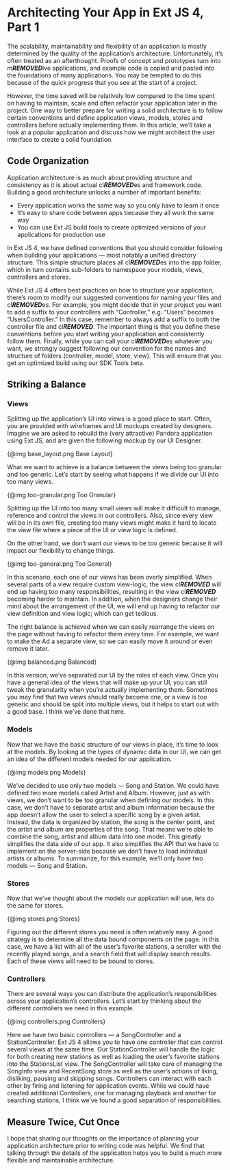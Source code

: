 # Architecting Your App in Ext JS 4, Part 1

The scalability, maintainability and flexibility of an application is mostly determined by the quality of the application’s architecture. Unfortunately, it’s often treated as an afterthought. Proofs of concept and prototypes turn into m***REMOVED***ive applications, and example code is copied and pasted into the foundations of many applications. You may be tempted to do this because of the quick progress that you see at the start of a project.

However, the time saved will be relatively low compared to the time spent on having to maintain, scale and often refactor your application later in the project. One way to better prepare for writing a solid architecture is to follow certain conventions and define application views, models, stores and controllers before actually implementing them. In this article, we’ll take a look at a popular application and discuss how we might architect the user interface to create a solid foundation.

## Code Organization

Application architecture is as much about providing structure and consistency as it is about actual cl***REMOVED***es and framework code. Building a good architecture unlocks a number of important benefits:

 - Every application works the same way so you only have to learn it once
 - It’s easy to share code between apps because they all work the same way
 - You can use Ext JS build tools to create optimized versions of your applications for production use

In Ext JS 4, we have defined conventions that you should consider following when building your applications — most notably a unified directory structure. This simple structure places all cl***REMOVED***es into the app folder, which in turn contains sub-folders to namespace your models, views, controllers and stores.

While Ext JS 4 offers best practices on how to structure your application, there’s room to modify our suggested conventions for naming your files and cl***REMOVED***es. For example, you might decide that in your project you want to add a suffix to your controllers with “Controller,” e.g. “Users” becomes “UsersController.” In this case, remember to always add a suffix to both the controller file and cl***REMOVED***. The important thing is that you define these conventions before you start writing your application and consistently follow them. Finally, while you can call your cl***REMOVED***es whatever you want, we strongly suggest following our convention for the names and structure of folders (controller, model, store, view). This will ensure that you get an optimized build using our SDK Tools beta.

## Striking a Balance

### Views

Splitting up the application’s UI into views is a good place to start. Often, you are provided with wireframes and UI mockups created by designers. Imagine we are asked to rebuild the (very attractive) Pandora application using Ext JS, and are given the following mockup by our UI Designer.

{@img base_layout.png Base Layout}

What we want to achieve is a balance between the views being too granular and too generic. Let’s start by seeing what happens if we divide our UI into too many views.

{@img too-granular.png Too Granular}

Splitting up the UI into too many small views will make it difficult to manage, reference and control the views in our controllers. Also, since every view will be in its own file, creating too many views might make it hard to locate the view file where a piece of the UI or view logic is defined.

On the other hand, we don’t want our views to be too generic because it will impact our flexibility to change things.

{@img too-general.png Too General}

In this scenario, each one of our views has been overly simplified. When several parts of a view require custom view-logic, the view cl***REMOVED*** will end up having too many responsibilities, resulting in the view cl***REMOVED*** becoming harder to maintain. In addition, when the designers change their mind about the arrangement of the UI, we will end up having to refactor our view definition and view logic; which can get tedious.

The right balance is achieved when we can easily rearrange the views on the page without having to refactor them every time. For example, we want to make the Ad a separate view, so we can easily move it around or even remove it later.

{@img balanced.png Balanced}

In this version, we’ve separated our UI by the roles of each view. Once you have a general idea of the views that will make up your UI, you can still tweak the granularity when you’re actually implementing them. Sometimes you may find that two views should really become one, or a view is too generic and should be split into multiple views, but it helps to start out with a good base. I think we’ve done that here.

### Models

Now that we have the basic structure of our views in place, it’s time to look at the models. By looking at the types of dynamic data in our UI, we can get an idea of the different models needed for our application.

{@img models.png Models}

We’ve decided to use only two models — Song and Station. We could have defined two more models called Artist and Album. However, just as with views, we don’t want to be too granular when defining our models. In this case, we don’t have to separate artist and album information because the app doesn’t allow the user to select a specific song by a given artist. Instead, the data is organized by station, the song is the center point, and the artist and album are properties of the song. That means we’re able to combine the song, artist and album data into one model. This greatly simplifies the data side of our app. It also simplifies the API that we have to implement on the server-side because we don’t have to load individual artists or albums. To summarize, for this example, we’ll only have two models — Song and Station.

### Stores

Now that we’ve thought about the models our application will use, lets do the same for stores.

{@img stores.png Stores}

Figuring out the different stores you need is often relatively easy. A good strategy is to determine all the data bound components on the page. In this case, we have a list with all of the user’s favorite stations, a scroller with the recently played songs, and a search field that will display search results. Each of these views will need to be bound to stores.

### Controllers

There are several ways you can distribute the application’s responsibilities across your application’s controllers. Let’s start by thinking about the different controllers we need in this example.

{@img controllers.png Controllers}

Here we have two basic controllers — a SongController and a StationController. Ext JS 4 allows you to have one controller that can control several views at the same time. Our StationController will handle the logic for both creating new stations as well as loading the user’s favorite stations into the StationsList view. The SongController will take care of managing the SongInfo view and RecentSong store as well as the user’s actions of liking, disliking, pausing and skipping songs. Controllers can interact with each other by firing and listening for application events. While we could have created additional Controllers, one for managing playback and another for searching stations, I think we’ve found a good separation of responsibilities.

## Measure Twice, Cut Once

I hope that sharing our thoughts on the importance of planning your application architecture prior to writing code was helpful. We find that talking through the details of the application helps you to build a much more flexible and maintainable architecture.
